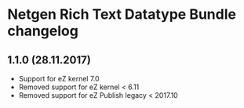 # Netgen Rich Text Datatype Bundle changelog

## 1.1.0 (28.11.2017)

* Support for eZ kernel 7.0
* Removed support for eZ kernel < 6.11
* Removed support for eZ Publish legacy < 2017.10
